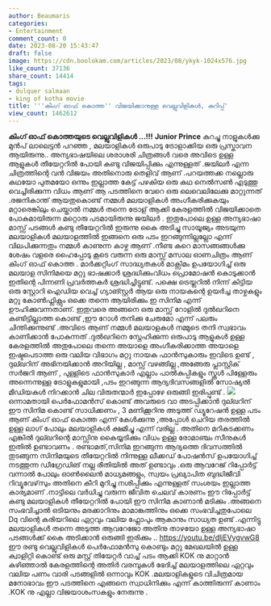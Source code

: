 ```yaml
---
author: Beaumaris
categories:
- Entertainment
comment_count: 0
date: 2023-08-20 15:43:47
draft: false
image: https://cdn.boolokam.com/articles/2023/08/ykyk-1024x576.jpg
like_count: 37136
share_count: 14414
tags:
- dulquer salmaan
- king of kotha movie
title: '''കിംഗ് ഓഫ് കൊത്ത'' വിജയിക്കാനുള്ള വെല്ലുവിളികൾ, കുറിപ്പ്'
view_count: 1462612
---
```


**കിംഗ് ഓഫ് കൊത്തയുടെ വെല്ലുവിളികൾ ...!!!** **Junior Prince** കുറച്ചു നാളുകൾക്കു മുൻപ് ലാലെട്ടൻ പറഞ്ഞ , മലയാളികൾ ഒരുപാടു ട്രോളാക്കിയ ഒരു പ്രസ്താവന ആയിരുന്നു.. അന്യഭാഷയിലെ ശരാശരി ചിത്രങ്ങൾ വരെ അവിടെ ഉള്ള ആളുകൾ തീയേറ്ററിൽ പോയി കണ്ടു വിജയിപ്പിക്കും എന്നുള്ളത് .ജയിലർ എന്ന ചിത്രത്തിന്റെ വൻ വിജയം അതിനൊരു തെളിവ് ആണ് .പറയത്തക്ക നല്ലൊരു കഥയോ പുതമയോ ഒന്നും ഇല്ലാത്ത കേട്ട് പഴകിയ ഒരു കഥ നെൽസൺ എടുത്തു വെച്ചിരിക്കുന്ന വിധം ആണ് ആ പടത്തിനെ വേറെ ഒരു ലെവെലിലേക്കു മാറ്റുന്നത് .രജനികാന്ത് ആയതുകൊണ്ട് നമ്മൾ മലയാളികൾ അംഗീകരിക്കുകയും മറ്റാരെങ്കിലും ചെയ്താൽ നമ്മൾ തന്നെ ട്രോള് ആക്കി കേരളത്തിൽ വിജയിക്കാതെ പോകുമായിരുന്ന മറ്റൊരു പടമായിരുന്നു ജയിലർ . [](https://cdn.boolokam.com/articles/2023/08/6777.webp)ഇതുപോലെ ഉള്ള അന്യഭാഷാ മാസ്സ് പടങ്ങൾ കണ്ടു തീയേറ്ററിൽ ഇരുന്നു കൈ അടിച്ചു സായൂജ്യം അടയുന്ന മലയാളികൾ മലയാളത്തിൽ ഇങ്ങനെ ഒരു പടം ഇറങ്ങുന്നില്ലല്ലോ എന്ന് വിലപിക്കുന്നതും നമ്മൾ കാണുന്ന കാഴ്ച ആണ് .നീണ്ട കുറെ മാസങ്ങങ്ങൾക്കു ശേഷം വളരെ ഹൈപ്പോടു കൂടെ വരുന്ന ഒരു മാസ്സ് മസാല ഓണചിത്രം ആണ് കിംഗ് ഓഫ് കൊത്ത . മാർക്കറ്റിംഗ് സാദ്ധ്യതകൾ മാക്സിമം ഉപയോഗിച്ച് ഒരു മലയാള സിനിമയെ മറ്റു ഭാഷക്കാർ ശ്രദ്ധിക്കുംവിധം പ്രൊമോഷൻ കൊടുക്കാൻ ഇതിന്റെ പിന്നണി പ്രവർത്തകർ ശ്രദ്ധിച്ചിട്ടുണ്ട്. പക്ഷെ ട്രെയ്ലറിൽ നിന്ന് കിട്ടിയ ഒരു സ്റ്റോറി ഐഡിയ വെച്ച് ഗ്യാങ്സ്റ്റർ ആയ ഒരു നായകന്റെ ഉയർച്ച താഴ്ചകളും മറ്റു കോൺഫ്ലിക്റ്റും ഒക്കെ തന്നെ ആയിരിക്കും ഇ സിനിമ എന്ന് ഊഹിക്കുവന്നതാണ്. ഇതുവരെ അങ്ങനെ ഒരു മാസ്സ് റോളിൽ ദുൽഖറിനെ കണ്ടിട്ടില്ലാത്ത കൊണ്ട് ,ഈ റോൾ തനിക്കു ചേരുമോ എന്ന് പലരും ചിന്തിക്കുന്നുണ്ട് .അവിടെ ആണ് നമ്മൾ മലയാളകൾ നമ്മുടെ തനി സ്വഭാവം കാണിക്കാൻ പോകുന്നത് .ദുൽഖറിനെ സ്നേഹിക്കുന്ന ഒരുപാടു ആളുകൾ ഉള്ള കേരളത്തിൽ അതുപോലെ തന്നെ അയാളെ അംഗീകരിക്കാത്ത അയാളെ ഇഷ്ടപെടാത്ത ഒരു വലിയ വിഭാഗം മറ്റു നായക ഫാൻസുകാരും ഇവിടെ ഉണ്ട് , ദുല്ഖറിന് അഭിനയിക്കാൻ അറിയില്ല , മാസ്സ് വഴങ്ങില്ല ,അങ്ങേരു പ്ലാസ്റ്റിക് സർജറി ആണ് , പുള്ളിടെ ഫാൻസുകാർ എല്ലാം പാൽകുപ്പികളും സ്കൂൾ പിള്ളേരും അന്നെന്നുള്ള ട്രോളുകളുമായി ,പടം ഇറങ്ങുന്ന ആദ്യദിവസങ്ങളിൽ സോഷ്യൽ മീഡിയകൾ നിറക്കാൻ ചില വിരുതന്മാർ ഇപ്പോഴേ ഒരുങ്ങി ഇരിപ്പുണ്ട് . [![](https://cdn.boolokam.com/articles/2023/08/ykyk-1024x576.jpg)](https://cdn.boolokam.com/articles/2023/08/ykyk.jpg)ഒന്നാമതായി പെർഫോമൻസ് കൊണ്ട് അവരുടെ വാ അടപ്പിക്കാൻ ദുല്ഖറിന് ഈ സിനിമ കൊണ്ട് സാധിക്കണം , 3 മണിക്കൂറിനു അടുത്ത് ഡ്യൂറേഷൻ ഉള്ള പടം ആണ് കിംഗ് ഓഫ് കൊത്ത എന്ന് കേൾക്കുന്നു ,അപ്പോൾ ചെറിയ തരത്തിൽ ഉള്ള ലാഗ് പോലും മലയാളികൾ ക്ഷമിച്ചു എന്ന് വരില്ല . അതിനെ മറികടക്കണം എങ്കിൽ ദുല്ഖറിന്റെ മാസ്സിനു കൈയ്യടിക്കും വിധം ഉള്ള രോമാഞ്ചം സീനുകൾ ഇതിൽ ഉണ്ടാവണം . രണ്ടാമത്,സിനിമ ഇറങ്ങുന്ന ആദ്യത്തെ ദിവസത്തിൽ തുടങ്ങുന്ന സിനിമയുടെ തീയേറ്ററിൽ നിന്നുള്ള ലീക്കഡ് പോഷൻസ് ഉപയോഗിച്ച് നടത്തുന്ന ഡീഗ്രേഡിങ് നല്ല രീതിയിൽ അത് ഉണ്ടാവും .ഒരു ആവറേജ് റിപ്പോർട്ട് വന്നാൽ പോലും ഓൺലൈൻ മാധ്യമങ്ങളും, സ്വയം പ്രഖ്യാപിത ബുദ്ധിജീവി റിവ്യൂവേഴ്‌സും അതിനെ കീറി മുറിച്ചു നശിപ്പിക്കും എന്നുള്ളത് സംശയം ഇല്ലാത്ത കാര്യമാണ് .നാട്ടിലെ വർധിച്ചു വരുന്ന ജീവിത ചെലവ് കാരണം ഈ റിപ്പോർട്ട് കണ്ടു മലയാളികൾ തീയേറ്ററിൽ പോയി ഈ സിനിമ കാണാൻ മടിക്കും .അങ്ങനെ സംഭവിച്ചാൽ ഒടിയനും മരക്കാറിനും മാമാങ്കത്തിനും ഒക്കെ സംഭവിച്ചതുപോലെ Dq വിന്റെ കരിയറിലെ ഏറ്റവും വലിയ ഫ്ലോപും ആകാനും സാധ്യത ഉണ്ട് .എന്നിട്ടു മലയാളികൾ തന്നെ അടുത്ത ആവറേജോ അതിനു താഴയോ ഉള്ള അന്യഭാഷാ പടങ്ങൾക്ക് കൈ അടിക്കാൻ ഒരുങ്ങി ഇരിക്കും .. https://youtu.be/dljEVygvwG8 ഈ രണ്ടു വെല്ലുവിളികൾ പെർഫോമൻസു കൊണ്ടും മറ്റു മേഖലയിൽ ഉള്ള ക്വാളിറ്റി കൊണ്ട് ഒരു മസ്റ്റ് തിയേറ്റർ വാച്ച് പടം ആക്കി KOK നു മാറ്റാൻ കഴിഞ്ഞാൽ കേരളത്തിന്റെ അതിർ വരമ്പുകൾ ഭേദിച്ച് മലയാളത്തിലെ ഏറ്റവും വലിയ പണം വാരി പടങ്ങളിൽ ഒന്നാവും KOK .മലയാളികളുടെ വിചിത്രമായ മനോഭാവം ഈ പടത്തിനെ എങ്ങനെ സ്വാധിനിക്കും എന്ന് കാത്തിരുന്ന് കാണാം .KOK നു എല്ലാ വിജയാശംസകളും നേരുന്നു .